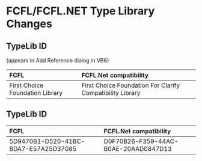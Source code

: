 # FCFL/FCFL.NET Type Library Changes

## TypeLib ID

(appears in Add Reference dialog in VB6) 

| FCFL | FCFL.Net compatibility |
|:--- |:--- |
| First Choice Foundation Library | First Choice Foundation For Clarify Compatibility Library |

## TypeLib ID

| FCFL | FCFL.Net compatibility |
|:--- |:--- |
| 5D9470B1-D520-41BC-BDA7-E57A25D37085 | D0F70B26-F359-44AC-B0AE-20AAD0847D13 |
